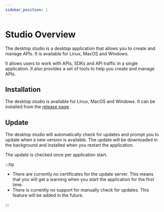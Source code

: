 ```yaml
---
sidebar_position: 1
---
```


# Studio Overview

The desktop studio is a desktop application that allows you to create and manage APIs. It is available for Linux, MacOS and Windows.

It allows users to work with APIs, SDKs and API traffic in a single application. It also provides a set of tools to help you create and manage APIs.

## Installation

The desktop studio is available for Linux, MacOS and Windows. It can be installed from the [release page](https://github.com/apigear-io/studio-releases/releases).

## Update

The desktop studio will automatically check for updates and prompt you to update when a new version is available. The update will be downloaded in the background and installed when you restart the application.

The update is checked once per application start.

:::tip

- There are currently no certificates for the update server. This means that you will get a warning when you start the application for the first time.
- There is currently no support for manually check for updates. This feature will be added in the future.

:::
